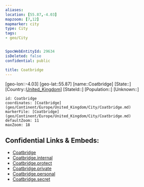 ```yaml
---
aliases: 
location: [55.87,-4.03]
mapzoom: [7,12] 
mapmarker: city 
type: City
tags:
- geo/City


SpocWebEntityId: 29634
isDeleted: false
confidential: public

title: Coatbridge
---
```

[geo-lon::-4.03]
[geo-lat::55.87]
[name::Coatbridge]
[State::]
[Country::[United_Kingdom](geo/Continent/Europe/United_Kingdom.md)]
[StateId::]
[Population::]
[Unknown::]


```leaflet
id: Coatbridge
coordinates: [Coatbridge](geo/Continent/Europe/United_Kingdom/City/Coatbridge.md)
markerFile: [Coatbridge](geo/Continent/Europe/United_Kingdom/City/Coatbridge.md)
defaultZoom: 11 
maxZoom: 18
```


## Confidential Links & Embeds: 
- [Coatbridge](../../../../../../_public/geo/Continent/Europe/United_Kingdom/City/Coatbridge.md) 
- [Coatbridge.internal](../../../../../../_internal/geo/Continent/Europe/United_Kingdom/City/Coatbridge.internal.md) 
- [Coatbridge.protect](../../../../../../_protect/geo/Continent/Europe/United_Kingdom/City/Coatbridge.protect.md) 
- [Coatbridge.private](../../../../../../_private/geo/Continent/Europe/United_Kingdom/City/Coatbridge.private.md) 
- [Coatbridge.personal](../../../../../../_personal/geo/Continent/Europe/United_Kingdom/City/Coatbridge.personal.md) 
- [Coatbridge.secret](../../../../../../_secret/geo/Continent/Europe/United_Kingdom/City/Coatbridge.secret.md) 
